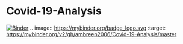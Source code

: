 # Covid-19-Analysis

[![Binder](https://mybinder.org/badge_logo.svg)](https://mybinder.org/v2/gh/ambreen2006/Covid-19-Analysis/master)
.. image:: https://mybinder.org/badge_logo.svg
 :target: https://mybinder.org/v2/gh/ambreen2006/Covid-19-Analysis/master
